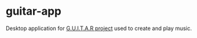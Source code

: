 # guitar-app

Desktop application for [G.U.I.T.A.R project](https://github.com/jsfraz/guitar) used to create and play music.
